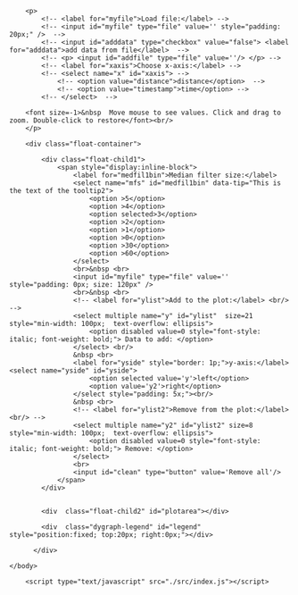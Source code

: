 <!DOCTYPE html>
<html>
    <head>  
		<link rel="stylesheet" href="./node_modules/dygraphs/dist/dygraph.css">
		<script type="text/javascript"  src="./node_modules/dygraphs/dist/dygraph.js"></script>
		<script type="text/javascript"  src="./node_modules/dygraphs/src/extras/crosshair.js"></script>
		<script type="text/javascript"  src="./node_modules/median-quickselect/src/median-quickselect.js"></script>
		<!-- <style type="text/css"> .annotation {}</style>   table { width: 100%; } -->
		<style type="text/css"> 				 
			.dygraph-legend {
				width: auto !important;
				min-width: 150px;
				color: rgb(17, 17, 17);
				background-color: #f0e6e6 !important; 
				padding-left:5px;
				border-color:#BABABA;
				border-style:solid;
				border-width:thin;
				transition:0s 4s;
				z-index: 80 !important;
				box-shadow: 2px 2px 5px rgba(0, 0, 0, .3);
				border-radius: 3px;
			}	
			.float-container { border: 1p;  padding: 6px;}
			.float-child1 { width: 15%; float: left; padding: 5px; }	
			.float-child2 { width: 80%; height: 600px; float: left; padding: 2px;}  
		</style>			
	</head>
    <body>

		<p> 
			<!-- <label for="myfile">Load file:</label> -->
			<!-- <input id="myfile" type="file" value='' style="padding: 20px;" />  -->
			<!-- <input id="adddata" type="checkbox" value="false"> <label for="adddata">add data from file</label>  -->
        	<!-- <p> <input id="addfile" type="file" value=''/> </p> -->        
			<!-- <label for="xaxis">Choose x-axis:</label> -->
			<!-- <select name="x" id="xaxis"> -->
				<!-- <option value="distance">distance</option>  -->
				<!-- <option value="timestamp">time</option> -->
			<!-- </select>  -->
		
		<font size=-1>&nbsp  Move mouse to see values. Click and drag to zoom. Double-click to restore</font><br/>
		</p>
		
		<div class="float-container">

			<div class="float-child1">
				<span style="display:inline-block">
					<label for="medfil1bin">Median filter size:</label> 
					<select name="mfs" id="medfil1bin" data-tip="This is the text of the tooltip2">
						<option >5</option>
						<option >4</option>
						<option selected>3</option> 
						<option >2</option>
						<option >1</option>
						<option >0</option>
						<option >30</option>
						<option >60</option>
					</select>			
					<br>&nbsp <br>
					<input id="myfile" type="file" value='' style="padding: 0px; size: 120px" /> 
					<br>&nbsp <br>
					<!-- <label for="ylist">Add to the plot:</label> <br/> -->
					<select multiple name="y" id="ylist"  size=21 style="min-width: 100px;  text-overflow: ellipsis">
						<option disabled value=0 style="font-style: italic; font-weight: bold;"> Data to add: </option>
					</select> <br/>	
					&nbsp <br>
					<label for="yside" style="border: 1p;">y-axis:</label> 	<select name="yside" id="yside">
						<option selected value='y'>left</option> 
						<option value='y2'>right</option>
					</select style="padding: 5x;"><br/>	
					&nbsp <br>
					<!-- <label for="ylist2">Remove from the plot:</label> <br/> -->
					<select multiple name="y2" id="ylist2" size=8 style="min-width: 100px;  text-overflow: ellipsis">
						<option disabled value=0 style="font-style: italic; font-weight: bold;"> Remove: </option>
					</select>	
					<br>
					<input id="clean" type="button" value='Remove all'/> 
				</span>
			</div>
			
			
			<div  class="float-child2" id="plotarea"></div>
			
			<div  class="dygraph-legend" id="legend" style="position:fixed; top:20px; right:0px;"></div>
			
		  </div>
		
    </body>

		<script type="text/javascript" src="./src/index.js"></script> 

</html>